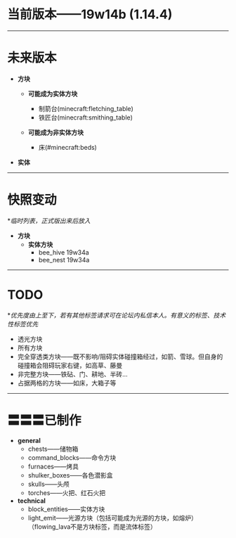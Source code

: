 # 当前版本——19w14b (1.14.4)


***


# 未来版本

- **方块**
    - **可能成为实体方块**
        - 制箭台(minecraft:fletching_table)
        - 铁匠台(minecraft:smithing_table)

    - **可能成为非实体方块**
        - 床(#minecraft:beds)

- **实体**


***


# 快照变动
**临时列表，正式版出来后放入*

- **方块**
    - **实体方块**
        - bee_hive  19w34a
        - bee_nest  19w34a


***


# TODO
**优先度由上至下，若有其他标签请求可在论坛内私信本人。有意义的标签、技术性标签优先*

- 透光方块
- 所有方块
- 完全穿透类方块——既不影响/阻碍实体碰撞箱经过，如箭、雪球。但自身的碰撞箱会阻碍玩家右键，如高草、藤曼
- 非完整方块——铁砧、门、耕地、半砖...
- 占据两格的方块——如床，大箱子等

***

# 〓〓〓已制作

- **general**
    - chests——储物箱
    - command_blocks——命令方块
    - furnaces——烤具
    - shulker_boxes——各色潜影盒
    - skulls——头颅
    - torches——火把、红石火把
- **technical**
    - block_entities——实体方块
    - light_emit——光源方块（包括可能成为光源的方块，如熔炉）（flowing_lava不是方块标签，而是流体标签）
